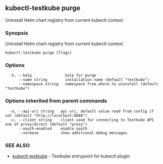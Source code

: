 ## kubectl-testkube purge

Uninstall Helm chart registry from current kubectl context

### Synopsis

Uninstall Helm chart registry from current kubectl context

```
kubectl-testkube purge [flags]
```

### Options

```
  -h, --help               help for purge
      --name string        installation name (default "testkube")
      --namespace string   namespace from where to uninstall (default "testkube")
```

### Options inherited from parent commands

```
  -a, --api-uri string   api uri, default value read from config if set (default "http://localhost:8088")
  -c, --client string    client used for connecting to Testkube API one of proxy|direct (default "proxy")
      --oauth-enabled    enable oauth
      --verbose          show additional debug messages
```

### SEE ALSO

* [kubectl-testkube](kubectl-testkube.md)	 - Testkube entrypoint for kubectl plugin

